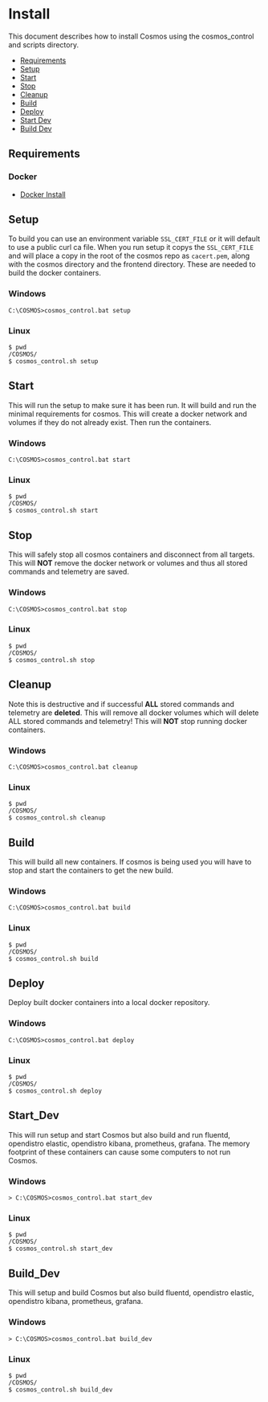 # Install

This document describes how to install Cosmos using the cosmos_control and scripts directory.

- [Requirements](#Requirements)
- [Setup](#Setup)
- [Start](#Start)
- [Stop](#Stop)
- [Cleanup](#Cleanup)
- [Build](#Build)
- [Deploy](#Deploy)
- [Start Dev](#Start_Dev)
- [Build Dev](#Build_Dev)

## Requirements

### Docker

- [Docker Install](https://docs.docker.com/engine/install/)

## Setup

To build you can use an environment variable `SSL_CERT_FILE` or it will default to use a public curl ca file. When you run setup it copys the `SSL_CERT_FILE` and will place a copy in the root of the cosmos repo as `cacert.pem`, along with the cosmos directory and the frontend directory. These are needed to build the docker containers.

### Windows

```
C:\COSMOS>cosmos_control.bat setup
```

### Linux

```
$ pwd
/COSMOS/
$ cosmos_control.sh setup
```

## Start

This will run the setup to make sure it has been run. It will build and run the minimal requirements for cosmos. This will create a docker network and volumes if they do not already exist. Then run the containers.

### Windows

```
C:\COSMOS>cosmos_control.bat start
```

### Linux

```
$ pwd
/COSMOS/
$ cosmos_control.sh start
```

## Stop

This will safely stop all cosmos containers and disconnect from all targets. This will **NOT** remove the docker network or volumes and thus all stored commands and telemetry are saved.

### Windows

```
C:\COSMOS>cosmos_control.bat stop
```

### Linux

```
$ pwd
/COSMOS/
$ cosmos_control.sh stop
```

## Cleanup

Note this is destructive and if successful **ALL** stored commands and telemetry are **deleted**. This will remove all docker volumes which will delete ALL stored commands and telemetry! This will **NOT** stop running docker containers.

### Windows

```
C:\COSMOS>cosmos_control.bat cleanup
```

### Linux

```
$ pwd
/COSMOS/
$ cosmos_control.sh cleanup
```

## Build

This will build all new containers. If cosmos is being used you will have to stop and start the containers to get the new build.

### Windows

```
C:\COSMOS>cosmos_control.bat build
```

### Linux

```
$ pwd
/COSMOS/
$ cosmos_control.sh build
```

## Deploy

Deploy built docker containers into a local docker repository.

### Windows

```
C:\COSMOS>cosmos_control.bat deploy
```

### Linux

```
$ pwd
/COSMOS/
$ cosmos_control.sh deploy
```

## Start_Dev

This will run setup and start Cosmos but also build and run fluentd, opendistro elastic, opendistro kibana, prometheus, grafana. The memory footprint of these containers can cause some computers to not run Cosmos.

### Windows

```
> C:\COSMOS>cosmos_control.bat start_dev
```

### Linux

```
$ pwd
/COSMOS/
$ cosmos_control.sh start_dev
```

## Build_Dev

This will setup and build Cosmos but also build fluentd, opendistro elastic, opendistro kibana, prometheus, grafana.

### Windows

```
> C:\COSMOS>cosmos_control.bat build_dev
```

### Linux

```
$ pwd
/COSMOS/
$ cosmos_control.sh build_dev
```

